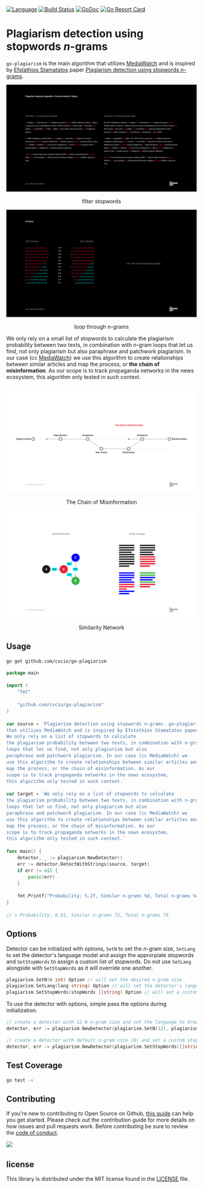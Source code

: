 
[![Language](https://img.shields.io/badge/Language-Go-blue.svg)](https://golang.org/)
[![Build Status](https://github.com/cvcio/go-plagiarism/workflows/Go/badge.svg)](https://github.com/cvcio/go-plagiarism/actions)
[![GoDoc](https://pkg.go.dev/badge/github.com/cvcio/go-plagiarism)](https://pkg.go.dev/github.com/cvcio/go-plagiarism)
[![Go Report Card](https://goreportcard.com/badge/github.com/cvcio/go-plagiarism)](https://goreportcard.com/report/github.com/cvcio/go-plagiarism)

# Plagiarism detection using stopwords *n*-grams

`go-plagiarism` is the main algorithm that utilizes [MediaWatch](https://mediawatch.io) and is inspired by [Efstathios Stamatatos](https://www3.icsd.aegean.gr/lecturers/stamatatos/) paper [Plagiarism detection using stopwords *n*-grams](http://dx.doi.org/10.1002/asi.21630).

![Plagiarism Detection Algorithm - Function Words - Tokens](https://github.com/cvcio/go-plagiarism/raw/main/assets/Plagiarism%20Detection%20Algorithm%20-%20Function%20Words%20-%20Tokens.png)
<p align="center">filter stopwords</p>

![N-Grams](https://github.com/cvcio/go-plagiarism/raw/main/assets/N-Grams.png)
<p align="center">loop through n-grams</p>

We only rely on a small list of stopwords to calculate the plagiarism probability between two texts, in combination with *n*-gram loops that let us find, not only plagiarism but also paraphrase and patchwork plagiarism. In our case (cc [MediaWatch](https://mediawatch.io)) we use this algorithm to create relationships between similar articles and map the process, or **the chain of misinformation**. As our scope is to track propaganda networks in the news ecosystem, this algorithm only tested in such context.

![The Chain of Misinformation](https://github.com/cvcio/go-plagiarism/raw/main/assets/The%20Chain%20of%20Misinformation.png)
<p align="center">The Chain of Misinformation</p>

![Similarity Network](https://github.com/cvcio/go-plagiarism/raw/main/assets/Similarity%20Network.png)
<p align="center">Similarity Network</p>

## Usage

```bash
go get github.com/cvcio/go-plagiarism
```

```go
package main

import (
    "fmt"

    "github.com/cvcio/go-plagiarism"
)

var source = `Plagiarism detection using stopwords n-grams. go-plagiarism is the main algorithm 
that utilizes MediaWatch and is inspired by Efstathios Stamatatos paper. 
We only rely on a list of stopwords to calculate 
the plagiarism probability between two texts, in combination with n-gram 
loops that let us find, not only plagiarism but also 
paraphrase and patchwork plagiarism. In our case (cc MediaWatch) we 
use this algorithm to create relationships between similar articles and 
map the process, or the chain of misinformation. As our 
scope is to track propaganda networks in the news ecosystem, 
this algorithm only tested in such context.`

var target = `We only rely on a list of stopwords to calculate 
the plagiarism probability between two texts, in combination with n-gram 
loops that let us find, not only plagiarism but also 
paraphrase and patchwork plagiarism. In our case (cc MediaWatch) we 
use this algorithm to create relationships between similar articles and 
map the process, or the chain of misinformation. As our 
scope is to track propaganda networks in the news ecosystem, 
this algorithm only tested in such context.`

func main() {
    detector, _ := plagiarism.NewDetector()
    err := detector.DetectWithStrings(source, target)
    if err != nil {
        panic(err)
    }

    fmt.Printf("Probability: %.2f, Similar n-grams %d, Total n-grams %d\n", detector.Score, detector.Similar, detector.Total)
}

// > Probability: 0.91, Similar n-grams 72, Total n-grams 79
```
## Options

Detector can be initialized with options, `SetN` to set the *n*-gram size, `SetLang` to set the detector's language model and assign the approrpiate stopwords and `SetStopWords` to assign a custom list of stopwords. Do not use `SetLang` alongside with `SetStopWords` as it will override one another.
```go
plagiarism.SetN(n int) Option // will set the desired n-gram size
plagiarism.SetLang(lang string) Option // will set the detector's language and assign the default stopwords
plagiarism.SetStopWords(stopWords []string) Option // will set a custom list of stopwords as the default
```

To use the detector with options, simple pass the options during initialization.
```go
// create a detector with 12 N n-gram size and set the language to Greek
detector, err := plagiarism.NewDetector(plagiarism.SetN(12), plagiarism.SetLang("el"))
```

```go
// create a detector with default n-gram size (8) and set a custom stopword list
detector, err := plagiarism.NewDetector(plagiarism.SetStopWords([]string{"ο", "του", "η", "της", "αλλά"}))
```

## Test Coverage
```bash
go test -v
```
## Contributing

If you're new to contributing to Open Source on Github, [this guide](https://opensource.guide/how-to-contribute/) can help you get started. Please check out the contribution guide for more details on how issues and pull requests work. Before contributing be sure to review the [code of conduct](/CODE_OF_CONDUCT.md).

<a href="https://github.com/cvcio/go-plagiarism/graphs/contributors">
  <img src="https://contrib.rocks/image?repo=cvcio/go-plagiarism" />
</a>

## license

This library is distributed under the MIT license found in the [LICENSE](/LICENSE) file.